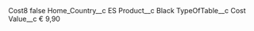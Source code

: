 <?xml version="1.0" encoding="UTF-8"?>
<CustomMetadata xmlns="http://soap.sforce.com/2006/04/metadata" xmlns:xsi="http://www.w3.org/2001/XMLSchema-instance" xmlns:xsd="http://www.w3.org/2001/XMLSchema">
    <label>Cost8</label>
    <protected>false</protected>
    <values>
        <field>Home_Country__c</field>
        <value xsi:type="xsd:string">ES</value>
    </values>
    <values>
        <field>Product__c</field>
        <value xsi:type="xsd:string">Black</value>
    </values>
    <values>
        <field>TypeOfTable__c</field>
        <value xsi:type="xsd:string">Cost</value>
    </values>
    <values>
        <field>Value__c</field>
        <value xsi:type="xsd:string">€ 9,90</value>
    </values>
</CustomMetadata>
